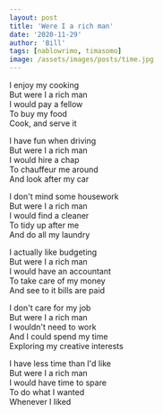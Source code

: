 ```yaml
---
layout: post
title: 'Were I a rich man'
date: '2020-11-29'
author: 'Bill'
tags: [nablowrimo, timasomo]
image: /assets/images/posts/time.jpg
---
```


I enjoy my cooking  
But were I a rich man  
I would pay a fellow  
To buy my food  
Cook, and serve it  

I have fun when driving  
But were I a rich man  
I would hire a chap  
To chauffeur me around  
And look after my car  

I don't mind some housework  
But were I a rich man  
I would find a cleaner  
To tidy up after me  
And do all my laundry  

I actually like budgeting  
But were I a rich man  
I would have an accountant  
To take care of my money  
And see to it bills are paid  

I don't care for my job  
But were I a rich man  
I wouldn't need to work  
And I could spend my time  
Exploring my creative interests  

I have less time than I'd like  
But were I a rich man  
I would have time to spare  
To do what I wanted  
Whenever I liked  

